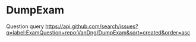 # DumpExam

Question query
https://api.github.com/search/issues?q=label:ExamQuestion+repo:VanDng/DumpExam&sort=created&order=asc
